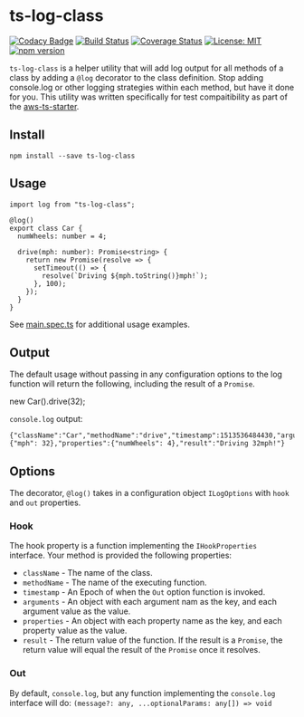 # ts-log-class

[![Codacy Badge](https://api.codacy.com/project/badge/Grade/ba3c6402e7eb4c248154c8f686a7df4b)](https://www.codacy.com/app/Roustalski/ts-log-class?utm_source=github.com&utm_medium=referral&utm_content=bakerstreet-industries/ts-log-class&utm_campaign=badger)
[![Build Status](https://travis-ci.org/bakerstreet-industries/ts-log-class.svg?branch=master)](https://travis-ci.org/bakerstreet-industries/ts-log-class)
[![Coverage Status](https://coveralls.io/repos/github/bakerstreet-industries/ts-log-class/badge.svg?branch=master)](https://coveralls.io/github/bakerstreet-industries/ts-log-class?branch=master)
[![License: MIT](https://img.shields.io/badge/License-MIT-brightgreen.svg)](https://opensource.org/licenses/MIT)
[![npm version](https://badge.fury.io/js/ts-log-class.svg)](https://badge.fury.io/js/ts-log-class)


`ts-log-class` is a helper utility that will add log output for all methods of a class by adding a `@log` decorator to the class definition. Stop adding console.log or other logging strategies within each method, but have it done for you. This utility was written specifically for test compaitibility as part of the [aws-ts-starter](https://github.com/bakerstreet-industries/aws-ts-starter).


## Install

`npm install --save ts-log-class`

## Usage

```
import log from "ts-log-class";

@log()
export class Car {
  numWheels: number = 4;

  drive(mph: number): Promise<string> {
    return new Promise(resolve => {
      setTimeout(() => {
        resolve(`Driving ${mph.toString()}mph!`);
      }, 100);
    });
  }
}
```

See [main.spec.ts](https://github.com/bakerstreet-industries/ts-log-class/blob/master/tests/main.spec.ts) for additional usage examples.

## Output

The default usage without passing in any configuration options to the log function will return the following, including the result of a `Promise`.

new Car().drive(32);

`console.log` output:
```
{"className":"Car","methodName":"drive","timestamp":1513536484430,"arguments":{"mph": 32},"properties":{"numWheels": 4},"result":"Driving 32mph!"}
```

## Options

The decorator, `@log()` takes in a configuration object `ILogOptions` with `hook` and `out` properties.

### Hook

The hook property is a function implementing the `IHookProperties` interface. Your method is provided the following properties:
* `className` - The name of the class.
* `methodName` - The name of the executing function.
* `timestamp` - An Epoch of when the `Out` option function is invoked.
* `arguments` - An object with each argument nam as the key, and each argument value as the value.
* `properties` - An object with each property name as the key, and each property value as the value.
* `result` - The return value of the function. If the result is a `Promise`, the return value will equal the result of the `Promise` once it resolves.

### Out

By default, `console.log`, but any function implementing the `console.log` interface will do: `(message?: any, ...optionalParams: any[]) => void`
